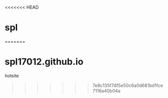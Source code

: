 <<<<<<< HEAD
# spl
=======
# spl17012.github.io
hotsite
>>>>>>> 7e8c135f74f5e50c6a0d681bd1fce7116a40b04a
